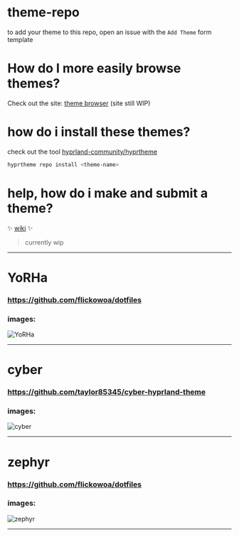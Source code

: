 # theme-repo

to add your theme to this repo, open an issue with the `Add Theme` form template

# How do I more easily browse themes?
Check out the site: [theme browser](https://hyprland-community.github.io/themes.html) (site still WIP)

# how do i install these themes?

check out the tool [hyprland-community/hyprtheme](https://github.com/hyprland-community/hyprtheme)
```bash
hyprtheme repo install <theme-name>
```

# help, how do i make and submit a theme?
✨ [wiki](https://github.com/hyprland-community/theme-repo/wiki) ✨ 
> currently wip

<hr>


# YoRHa
### https://github.com/flickowoa/dotfiles

### images:


![YoRHa](https://github.com/flick0/dotfiles/assets/77581181/4b94622c-69f4-4f2d-82c4-7032d6e66ca4)

 <hr>


# cyber
### https://github.com/taylor85345/cyber-hyprland-theme

### images:


![cyber](https://user-images.githubusercontent.com/36456160/205144772-bc832650-15e6-4304-9c65-fe7ce7f73e83.png)

 <hr>


# zephyr
### https://github.com/flickowoa/dotfiles

### images:

![zephyr](https://github.com/user-attachments/assets/fe01c0b1-35bf-485c-ab6d-5368b4c0d057)

 <hr>
